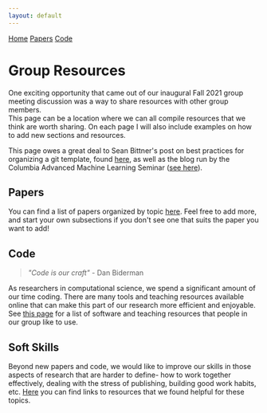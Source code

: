 ```yaml
---
layout: default
---
```


<script src='https://cdnjs.cloudflare.com/ajax/libs/mathjax/2.7.5/latest.js?config=TeX-MML-AM_CHTML' async></script>


<div class="topnav">
  <a class="active" href="#">Home</a>
  <a href="../group_resources/papers">Papers</a>
  <a href="../group_resources/code">Code</a>
</div>

 

# Group Resources 
One exciting opportunity that came out of our inaugural Fall 2021 group meeting discussion was a way to share resources with other group members.  
This page can be a location where we can all compile resources that we think are worth sharing. On each page I will also include examples on how to add new sections and resources. 

This page owes a great deal to Sean Bittner's post on best practices for organizing a git template, found [here](https://github.com/cunningham-lab/git_template), as well as the blog run by the Columbia Advanced Machine Learning Seminar ([see here](https://github.com/casmls)). 

## Papers 

You can find a list of papers organized by topic [here](../group_resources/papers). Feel free to add more, and start your own subsections if you don't see one that suits the paper you want to add! 

## Code 

> *"Code is our craft"*
>     - Dan Biderman

As researchers in computational science, we spend a significant amount of our time coding. There are many tools and teaching resources available online that can make this part of our research more efficient and enjoyable. See [this page](../group_resources/code) for a list of software and teaching resources that people in our group like to use. 

## Soft Skills 

Beyond new papers and code, we would like to improve our skills in those aspects of research that are harder to define- how to work together effectively, dealing with the stress of publishing, building good work habits, etc. [Here](../group_resources/soft_skills) you can find links to resources that we found helpful for these topics.  


